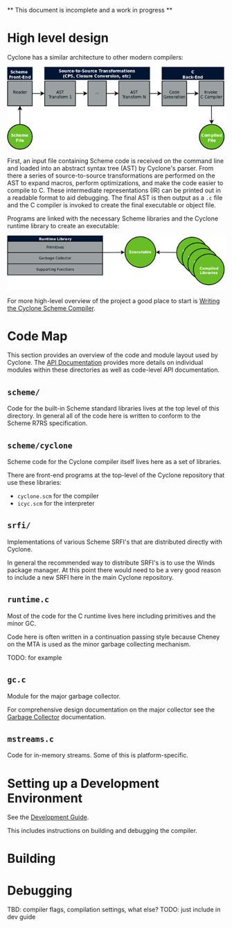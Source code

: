 ** This document is incomplete and a work in progress **

# High level design

Cyclone has a similar architecture to other modern compilers:

<img src="docs/images/compiler.png" alt="flowchart of cyclone compiler">

First, an input file containing Scheme code is received on the command line and loaded into an abstract syntax tree (AST) by Cyclone's parser. From there a series of source-to-source transformations are performed on the AST to expand macros, perform optimizations, and make the code easier to compile to C. These intermediate representations (IR) can be printed out in a readable format to aid debugging. The final AST is then output as a `.c` file and the C compiler is invoked to create the final executable or object file.

Programs are linked with the necessary Scheme libraries and the Cyclone runtime library to create an executable:

<img src="docs/images/runtime.png" alt="Diagram of files linked into a compiled executable">

For more high-level overview of the project a good place to start is [Writing the Cyclone Scheme Compiler](docs/Writing-the-Cyclone-Scheme-Compiler-Revised-2017.md).

# Code Map

This section provides an overview of the code and module layout used by Cyclone. The [API Documentation](docs/API.md) provides more details on individual modules within these directories as well as code-level API documentation.

## `scheme/`

Code for the built-in Scheme standard libraries lives at the top level of this directory. In general all of the code here is written to conform to the Scheme R7RS specification.

## `scheme/cyclone`

Scheme code for the Cyclone compiler itself lives here as a set of libraries.

There are front-end programs at the top-level of the Cyclone repository that use these libraries:

- `cyclone.scm` for the compiler
- `icyc.scm` for the interpreter

## `srfi/`

Implementations of various Scheme SRFI's that are distributed directly with Cyclone.

In general the recommended way to distribute SRFI's is to use the Winds package manager. At this point there would need to be a very good reason to include a new SRFI here in the main Cyclone repository.

## `runtime.c`

Most of the code for the C runtime lives here including primitives and the minor GC.

Code here is often written in a continuation passing style because Cheney on the MTA is used as the minor garbage collecting mechanism.

TODO: for example

## `gc.c`

Module for the major garbage collector.

For comprehensive design documentation on the major collector see the [Garbage Collector](Garbage-Collector-Revised-2022.md) documentation.

## `mstreams.c`

Code for in-memory streams. Some of this is platform-specific.

# Setting up a Development Environment

See the [Development Guide](docs/Development.md).

This includes instructions on building and debugging the compiler.

# Building


# Debugging

TBD: compiler flags, compilation settings, what else?
TODO: just include in dev guide

